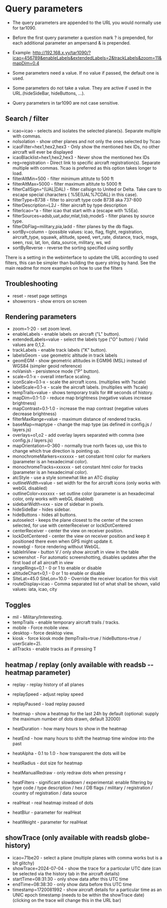 # Query parameters

- The query parameters are appended to the URL you would normally use for tar1090.
- Before the first query parameter a question mark ? is prepended, for each additional parameter an ampersand & is prepended.
- Example: http://192.168.x.yy/tar1090/?icao=456789&enableLabels&extendedLabels=2&trackLabels&zoom=11&mapDim=0.4

- Some parameters need a value. If no value if passed, the default one is used.
- Some parameters do not take a value. They are active if used in the URL.(hideSideBar, hideButtons, ...).
- Query parameters in tar1090 are not case sensitive.

## Search / filter

- icao=icao - selects and isolates the selected plane(s). Separate multiple with commas.
- noIsolation - show other planes and not only the ones selected by ?icao
- icaoFilter=hex1,hex2,hex3 - Only show the mentioned hex IDs, no other aircraft will ever be displayed
- icaoBlacklist=hex1,hex2,hex3 - Never show the mentioned hex IDs
- reg=registration - Direct link to specific aircraft registration(s). Separate multiple with commas. ?icao is preferred as this option takes longer to load.
- filterAltMin=500 - filter minimum altitute to 500 ft
- filterAltMax=5000 - filter maximum altitute to 5000 ft
- filterCallSign=^(UAL|DAL) - filter callsign to United or Delta. Take care to escape special characters ( %5E(UAL%7CDAL) in this case).
- filterType=B738 - filter to aircraft type code B738 aka 737-800
- filterDescription=L2J - filter aircraft by type description
- filterIcao=^a - filter icao that start with a (escape with %5Ea).
- filterSources=adsb,uat,adsr,mlat,tisb,modeS - filter planes by source type.
- filterDbFlag=military,pia,ladd - filter planes by the db flags.
- sortBy=column - (possible values: icao, flag, flight, registration, aircraft_type, squawk, altitude, speed, vert_rate, distance, track, msgs, seen, rssi, lat, lon, data_source, military, ws, wd
- sortByReverse - reverse the sorting specified using sortBy

There is a setting in the webinterface to update the URL according to used filters, this can be simpler than building the query string by hand.
See the main readme for more examples on how to use the filters

## Troubleshooting

- reset - reset page settings
- showerrors - show errors on screen

## Rendering parameters

- zoom=1-20 - set zoom level.
- enableLabels - enable labels on aircraft ("L" button).
- extendedLabels=value - select the labels type ("O" button) / Valid values are 0,1,2.
- trackLabels - enable track labels ("K" button).
- labelsGeom - use geometric altitude in track labels
- geomEGM - show geometric altitudes in EGM96 (MSL) instead of WGS84 (simpler geoid reference)
- noVanish - persistence mode ("P" button).
- scale=0.1-x - overall interface scaling.
- iconScale=0.1-x - scale the aircraft icons. (multiplies with ?scale)
- labelScale=0.1-x - scale the aircraft labels. (multiplies with ?scale)
- tempTrails=value - shows temporary trails for ## seconds of history.
- mapDim=0.1-1.0 - reduce map brightness (negative values increase brightness)
- mapContrast=0.1-1.0 - increase the map contrast (negative values decrease brightness)
- filterMaxRange=value - maximum distance of rendered tracks.
- baseMap=maptype - change the map type (as defined in config.js / layers.js)
- overlays=o1,o2 - add overlay layers separated with comma (see config.js / layers.js)
- mapOrientation=0-360 - normally true north faces up, use this to change which true direction is pointing up.
- monochromeMarkers=xxxxxx - set constant html color for markers (parameter is an hexadecimal color).
- monochromeTracks=xxxxxx - set constant html color for tracks (parameter is an hexadecimal color).
- atcStyle - use a style somewhat like an ATC display
- outlineWidth=value - set width for the for aircraft icons (only works with webGL disabled)
- outlineColor=xxxxxx - set outline color (parameter is an hexadecimal color, only works with webGL disabled)
- sidebarWidth=xxx - size of sidebar in pixels.
- hideSideBar - hides sidebar.
- hideButtons - hides all buttons.
- autoselect - keeps the plane closest to the center of the screen selected, for use with centerReceiver or lockDotCentered
- centerReceiver - center the view on receiver position.
- lockDotCentered - center the view on receiver position and keep it positioned there even when GPS might update it.
- nowebgl - force rendering without WebGL.
- tableInView - button V / only show aircraft in view in the table
- screenshot - For automatic screenshotting, disables updates after the first load of all aircraft in view
- rangeRings=0,1 - 0 or 1 to enable or disable
- altitudeChart=0,1 - 0 or 1 to enable or disable
- SiteLat=45.0 SiteLon=10.0 - Override the receiver location for this visit
- routeDisplay=icao - Comma separated list of what shall be shown, valid values: iata, icao, city

## Toggles

- mil - Military/Interesting.
- tempTrails - enable temporary aircraft trails / tracks.
- mobile - Force mobile view.
- desktop - force desktop view.
- kiosk - force kiosk mode (tempTrails=true / hideButtons=true / userScale=2).
- allTracks - enable tracks as if pressing T

## heatmap / replay (only available with readsb --heatmap parameter)

- replay - replay history of all planes
- replaySpeed - adjust replay speed
- replayPaused - load replay paused
- heatmap - show a heatmap for the last 24h by default (optional: supply the maximum number of dots drawn, default 32000)
- heatDuration - how many hours to show in the heatmap
- heatEnd - how many hours to shift the heatmap time window into the past
- heatAlpha - 0.1 to 1.0 - how transparent the dots will be
- heatRadius - dot size for heatmap
- heatManualRedraw - only redraw dots when pressing r
- heatFilters - significant slowdown / experimental: enable filtering by type code / type description / hex / DB flags / military / registration / country of registration / data source

- realHeat - real heatmap instead of dots
- heatBlur - parameter for realHeat
- heatWeight - parameter for realHeat

## showTrace (only available with readsb globe-history)

- icao=71be20 - select a plane (multiple planes with comma works but is a bit glitchy)
- showTrace=2024-07-04 - show the trace for a particular UTC date (can be selected via the history tab in the aircraft details)
- startTime=08:31:30 - only show data after this UTC time
- endTime=08:38:30 - only show data before this UTC time
- timestamp=1720081992 - show aircraft details for a particular time as an UNIC epoch timestamp (needs to be within the showTrace date) (clicking on the trace will change this in the URL bar)
